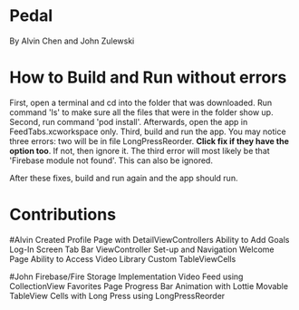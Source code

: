 # Pedal

By Alvin Chen and John Zulewski

# How to Build and Run without errors

First, open a terminal and cd into the folder that was downloaded. Run command 'ls' to make sure all the files that were in the folder show up. 
Second, run command 'pod install'. Afterwards, open the app in FeedTabs.xcworkspace only.
Third, build and run the app. You may notice three errors: two will be in file LongPressReorder. **Click fix if they have the option too**. If not, then ignore it. The third error will most likely be that 'Firebase module not found'. This can also be ignored.

After these fixes, build and run again and the app should run.

# Contributions

#Alvin
Created Profile Page with DetailViewControllers
Ability to Add Goals
Log-In Screen
Tab Bar ViewController Set-up and Navigation
Welcome Page
Ability to Access Video Library
Custom TableViewCells

#John
Firebase/Fire Storage Implementation
Video Feed using CollectionView
Favorites Page
Progress Bar Animation with Lottie
Movable TableView Cells with Long Press using LongPressReorder

